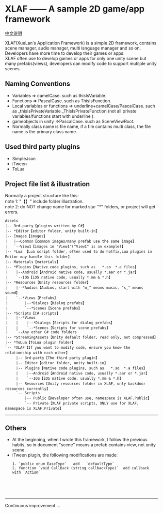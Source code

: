 XLAF —— A sample 2D game/app framework
====================================================
 [中文说明](https://github.com/SES-xuelan/XLAF/blob/master/readme_zh.md)

XLAF(XueLan's Application Framework) is a simple 2D framework, contains scene manager, audio manager, multi language manager and so on. Developers have more time to develop their games or apps.<br />
XLAF often use to develop games or apps for only one unity scene but many prefabs(views), developers can modify  code to support mutilple unity scenes.

## Naming Conventions
* Variables => camelCase. such as thisIsVariable.
* Functions => PascalCase. such as  ThisIsFunction.
* Local variables or functions => underline+camelCase/PascalCase. such as  _thisIsPrivateVariable   _ThisIsPrivateFunction
(not all private variables/functions start with underline ).
* gameobjects in unity =>PascalCase. such as SceneViewRoot.
* Normally class name is file name, if a file contains multi class, the file name is the primary class name.

## Used third party plugins
* SimpleJson
* iTween
* ToLua

## Project file list & illustration
Normally a project structure like this:<br />
note 1: "【】" include folder illustration.<br />
note 2: do NOT change name for marked star "\*" folders, or project will get errors.

```
Assets
|-- 3rd-party【plugins written by C#】
|-- *Editor【editor folder, unity built-in】
|-- Images【images】
|   |--Common【common images/many prefab use the same image】
|   `--View1【images in "View1"("View1" is an example)】
|-- *Lua 【Lua script folder, often used to do hotfix,Lua plugins in  Editor may handle this folder】
|-- Materials【materials】
|-- *Plugins【Native code plugins, such as   *.so  *.a files】
|    |--Android【Android native code, usually *.aar or *.jar】
|    `--IOS【iOS native code, usually *.mm & *.h】
|-- *Resources【Unity resources folder】
|    |--*Audios【Audios, start with "m_" means music, "s_" means sound】
|    `--*Views【Prefabs】
|        |--*Dialogs【Dialog prefabs】
|        `--*Scenes【Scene prefabs】
|-- *Scripts【C# scripts】
|    |--*Views
|    |    |--*Dialogs【Scripts for dialog prefabs】
|    |    `--*Scenes【Scripts for scene prefabs】
|    `--Any other C# code folders
|-- *StreamingAssets【Unity default folder, read only, not compressed】
|-- *ToLua【ToLua plugin folder】
`-- *XLAF【If you want to modify code, ensure you know the relationship with each other】
     |-- 3rd-party【The third party plugin】
     |-- Editor【editor folder, unity built-in】
     |-- Plugins【Native code plugins, such as   *.so  *.a files】
     |    |--Android【Android native code, usually *.aar or *.jar】
     |    `--IOS【iOS native code, usually *.mm & *.h】
     |-- Resources【Unity resources folder in XLAF, only backdoor resources currently】
     `-- Scripts
         |-- Public【Developer often use, namespace is XLAF.Public】
         `-- Private【XLAF private scripts, ONLY use for XLAF, namespace is XLAF.Private】
```


-----
## Others
* At the beginning, when I wrote this framework, I follow the previous habits, so in document "scene" means a prefab contains view, not unity scene.
* iTween plugin, the following modifications are made:
    ```
    1. `public enum EaseType`   add   `defaultType`
    2. function `void CallBack (string callbackType)`  add callback with `Action`
    ```


<br /><br /><br />

---
Continuous improvement ...

